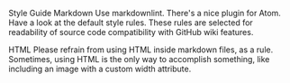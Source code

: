 Style Guide
Markdown
Use markdownlint. There's a nice plugin for Atom. Have a look at the default style rules. These rules are selected for readability of source code compatibility with GitHub wiki features.

HTML
Please refrain from using HTML inside markdown files, as a rule. Sometimes, using HTML is the only way to accomplish something, like including an image with a custom width attribute.